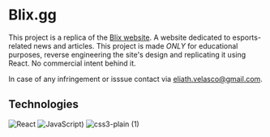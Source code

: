 # Blix.gg
    
This project is a replica of the [Blix website](https://blix.gg). A website dedicated to esports-related news and articles. This project is made *ONLY* for educational purposes, reverse engineering the site's design and replicating it using React. No commercial intent behind it.

In case of any infringement or isssue contact via eliath.velasco@gmail.com.

## Technologies
![React](https://user-images.githubusercontent.com/67605537/194776097-16408e0a-fed1-4bf2-86d4-753592d13665.svg)
![JavaScript)](https://user-images.githubusercontent.com/67605537/194776152-8edae583-e6b8-425b-849f-761c52b00806.svg)
![css3-plain (1)](https://user-images.githubusercontent.com/67605537/194776267-aa16aa44-918c-415b-9739-c12e9cfc50b0.svg)
